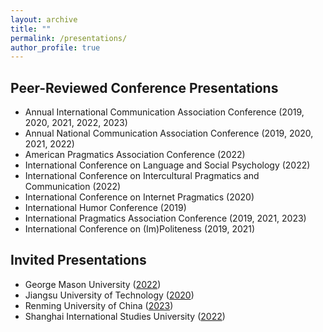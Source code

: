 ```yaml
---
layout: archive
title: ""
permalink: /presentations/
author_profile: true
---
```


Peer-Reviewed Conference Presentations
-----

* Annual International Communication Association Conference (2019, 2020, 2021, 2022, 2023)
* Annual National Communication Association Conference (2019, 2020, 2021, 2022)
* American Pragmatics Association Conference (2022)
* International Conference on Language and Social Psychology (2022)
* International Conference on Intercultural Pragmatics and Communication (2022)
* International Conference on Internet Pragmatics (2020)
* International Humor Conference (2019)
* International Pragmatics Association Conference (2019, 2021, 2023)
* International Conference on (Im)Politeness (2019, 2021)

Invited Presentations
-----

* George Mason University ([2022](https://www.facebook.com/MasonCommDepartment/posts/pfbid02HzW5WS8VsZopr1dz9JhyAwj6AHrCdt824KK7hcP9gFqUDaqBFQsJj5cic1qEpvBql))
* Jiangsu University of Technology ([2020](https://mp.weixin.qq.com/s/QdE2E5TBHybM7TKF8l7hRw))
* Renming University of China ([2023](https://jamesmianjia.github.io/files/RUC%20Talk%20030423.pdf))
* Shanghai International Studies University ([2022](https://mp.weixin.qq.com/s/1S13e9k2p4XV1g3R0koDUQ))
